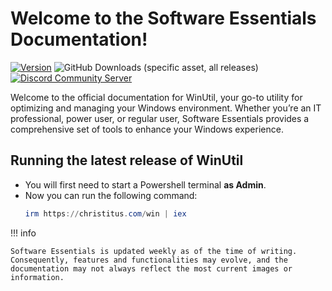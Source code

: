 # Welcome to the Software Essentials Documentation!

[![Version](https://img.shields.io/github/v/release/Compourri/essentials?color=%230567ff&label=Latest%20Release&style=for-the-badge)](https://github.com/Compourri/essentials/releases/latest)
![GitHub Downloads (specific asset, all releases)](https://img.shields.io/github/downloads/Compourri/essentials/winutil.ps1?label=Total%20Downloads&style=for-the-badge)
[![Discord Community Server](https://dcbadge.limes.pink/api/server/https://discord.gg/RUbZUZyByQ)](https://discord.gg/RUbZUZyByQ)

Welcome to the official documentation for WinUtil, your go-to utility for optimizing and managing your Windows environment. Whether you’re an IT professional, power user, or regular user, Software Essentials provides a comprehensive set of tools to enhance your Windows experience.

## Running the latest release of WinUtil

* You will first need to start a Powershell terminal **as Admin**.
* Now you can run the following command:
   ```ps1
   irm https://christitus.com/win | iex
   ```

!!! info

    Software Essentials is updated weekly as of the time of writing. Consequently, features and functionalities may evolve, and the documentation may not always reflect the most current images or information.

